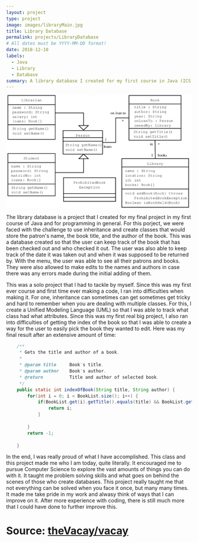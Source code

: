 ```yaml
---
layout: project
type: project
image: images/libraryMain.jpg
title: Library Database
permalink: projects/LibraryDatabase
# All dates must be YYYY-MM-DD format!
date: 2018-12-10
labels:
  - Java
  - Library
  - Database
summary: A library database I created for my first course in Java (ICS 111: Introduction to Java).
---
```


<img class="ui medium right floated rounded image" src="../images/librarySub.png">

The library database is a project that I created for my final project in my first course of Java and for programming in general. For this porject, we were faced with the challenge to use inheritance and create classes that would store the patron's name, the book title, and the author of the book. This was a database created so that the user can keep track of the book that has been checked out and who checked it out. The user was also able to keep track of the date it was taken out and when it was supposed to be returned by. With the menu, the user was able to see all their patrons and books. They were also allowed to make edits to the names and authors in case there was any errors made during the initial adding of them.

This was a solo project that I had to tackle by myself. Since this was my first ever course and first time ever making a code, I ran into difficulties when making it. For one, inheritance can sometimes can get sometimes get tricky and hard to remember when you are dealing with multiple classes. For this, I create a Unified Modeling Language (UML) so that I was able to track what class had what attributes. Since this was my first real big project, I also ran into difficulties of getting the index of the book so that I was able to create a way for the user to easily pick the book they wanted to edit. Here was my final result after an extensive amount of time:
```java
	/**
	 * Gets the title and author of a book.
	 * 
	 * @param title		Book's title.
	 * @param author	Book's author.
	 * @return			Title and author of selected book.
	 */
	public static int indexOfBook(String title, String author) {
		for(int i = 0; i < BookList.size(); i++) {
			if(BookList.get(i).getTitle().equals(title) && BookList.get(i).getAuthor().equals(author)) {
				return i;
			}
		
		}
		return -1;
	
	}
  ```
 
In the end, I was really proud of what I have accomplished. This class and this project made me who I am today, quite literally. It encouraged me to pursue Computer Science to explore the vast amounts of things you can do with it. It taught me problem solving skills and what goes on behind the scenes of those who create databases. This project really taught me that not everything can be solved when you face it once, but many many times. It made me take pride in my work and alwasy think of ways that I can improve on it. After more experience with coding, there is still much more that I could have done to further improve this.
 
# Source: <a href="https://github.com/theVacay/vacay"><i class="large github icon"></i>theVacay/vacay</a>

